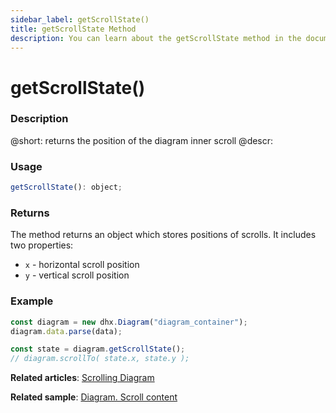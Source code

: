 ```yaml
---
sidebar_label: getScrollState()
title: getScrollState Method
description: You can learn about the getScrollState method in the documentation of the DHTMLX JavaScript Diagram library. Browse developer guides and API reference, try out code examples and live demos, and download a free 30-day evaluation version of DHTMLX Diagram.
---
```


# getScrollState()

### Description

@short: returns the position of the diagram inner scroll
@descr: 

### Usage

~~~jsx 
getScrollState(): object;
~~~

### Returns

The method returns an object which stores positions of scrolls. It includes two properties:

- `x` - horizontal scroll position
- `y` - vertical scroll position

### Example

~~~jsx {4}
const diagram = new dhx.Diagram("diagram_container");
diagram.data.parse(data);

const state = diagram.getScrollState();
// diagram.scrollTo( state.x, state.y );
~~~

**Related articles**: [Scrolling Diagram](../../../guides/diagram/scrolling_diagram/)

**Related sample**: [Diagram. Scroll content](https://snippet.dhtmlx.com/f970hbym)